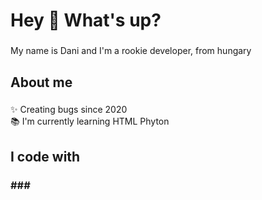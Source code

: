 <h1 align="left">Hey 👋 What's up?</h1>

###

<p align="left">My name is Dani and I'm a rookie developer, from hungary</p>

###

<h2 align="left">About me</h2>

###

<p align="left">✨ Creating bugs since 2020<br>📚 I'm currently learning HTML Phyton</p>

###

<h2 align="left">I code with</h2>

###

<div align="left">
<h3
</div> ###
